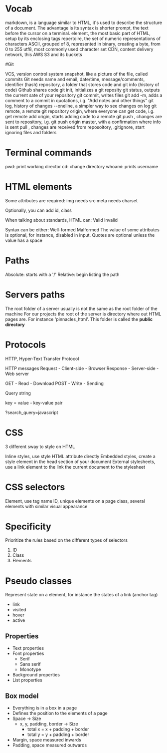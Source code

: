 # Vocab

markdown, is a language similar to HTML, it's used to describe the structure of a document. The advantage is its syntax is shorter
prompt, the text before the cursor on a terminal.
element, the most basic part of HTML, setup by its enclosing tags
repertoire, the set of numeric representations of characters
ASCII, grouped of 8, represented in binary, creating a byte, from 0 to 255
utf8, most commonly used character set
CDN, content delivery network, this AWS S3 and its buckets

#Git

VCS, version control system
snapshot, like a picture of the file, called commits
Git needs name and email, date/time, message/comments, identifier (hash)
repository, a folder that stores code and git info (history of code)
Github shares code
git init, initializes a git reposity
git status, outputs the current sate of your repository
git commit, writes files
git add <file name>
-m, adds a comment to a commit in quotations, i.g. "Add notes and other things"
git log, history of changes
--oneline, a simpler way to see changes on log
git remote, a remote git repository
origin, where everyone can get code, i.g. get remote add origin, starts adding code to a remote git
push <location>, changes are sent to repository, i.g. git push origin master, with a confirmation where info is sent
pull <location>, changes are received from reposoitory,
.gitignore, start ignoring files and folders

# Terminal commands

pwd: print working director
cd: change directory
whoami: prints username

# HTML elements

Some attributes are required:
img needs src
meta needs charset

Optionally, you can add id, class

When talking about standards, HTML can:
Valid
Invalid

Syntax can be either:
Well-formed
Malformed
The value of some attributes is optional, for instance,  disabled in input. Quotes are optional unless the value has a space

# Paths

Absolute: starts with a '/'
Relative: begin listing the path

# Servers paths

The root folder of a server usually is not the same as the root folder of the machine
For our projects the root of the server is directory where out HTML pages are.
For instance 'pinnacles_html'. This folder is called the **public directory**

# Protocols

HTTP, Hyper-Text Transfer Protocol

HTTP messages
Request - Client-side - Browser
Response - Server-side - Web server

GET - Read - Download
POST - Write - Sending

Query string

key = value - key-value pair


?search_query=javascript

# CSS

3 different sway to style on HTML

Inline styles, use style HTML attribute directly
Embedded styles, create a style element in the head section of your document
External stylesheets, use a link element to the link the current document to the stylesheet

# CSS selectors

Element, use tag name
ID, unique elements on a page
class, several elements with similar visual appearance

# Specificity

Prioritize the rules based on the different types of selectors

1. ID
2. Class
3. Elements

# Pseudo classes

Represent state on a element, for instance the states of a link (anchor tag)

* link
* visited
* hover
* active

## Properties

* Text properties
* Font properties
    * Serif
    * Sans serif
    * Monotype
* Background properties
* List properties

## Box model

* Everything is in a box in a page
* Defines the position to the elements of a page
* Space -> Size
    * x, y, padding, border -> Size
        * total x = x + padding + border
        * total y = y + padding + border
* Margin, space measured inwards
* Padding, space measured outwards